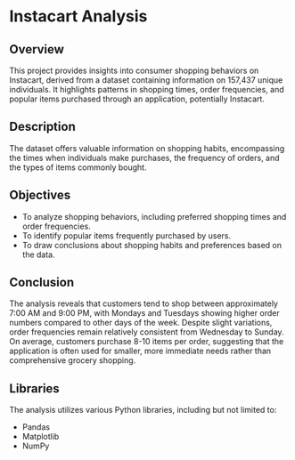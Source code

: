 # Instacart Analysis

## Overview
This project provides insights into consumer shopping behaviors on Instacart, derived from a dataset containing information on 157,437 unique individuals. It highlights patterns in shopping times, order frequencies, and popular items purchased through an application, potentially Instacart.

## Description
The dataset offers valuable information on shopping habits, encompassing the times when individuals make purchases, the frequency of orders, and the types of items commonly bought.

## Objectives
- To analyze shopping behaviors, including preferred shopping times and order frequencies.
- To identify popular items frequently purchased by users.
- To draw conclusions about shopping habits and preferences based on the data.

## Conclusion
The analysis reveals that customers tend to shop between approximately 7:00 AM and 9:00 PM, with Mondays and Tuesdays showing higher order numbers compared to other days of the week. Despite slight variations, order frequencies remain relatively consistent from Wednesday to Sunday. On average, customers purchase 8-10 items per order, suggesting that the application is often used for smaller, more immediate needs rather than comprehensive grocery shopping.

## Libraries
The analysis utilizes various Python libraries, including but not limited to:
- Pandas
- Matplotlib
- NumPy